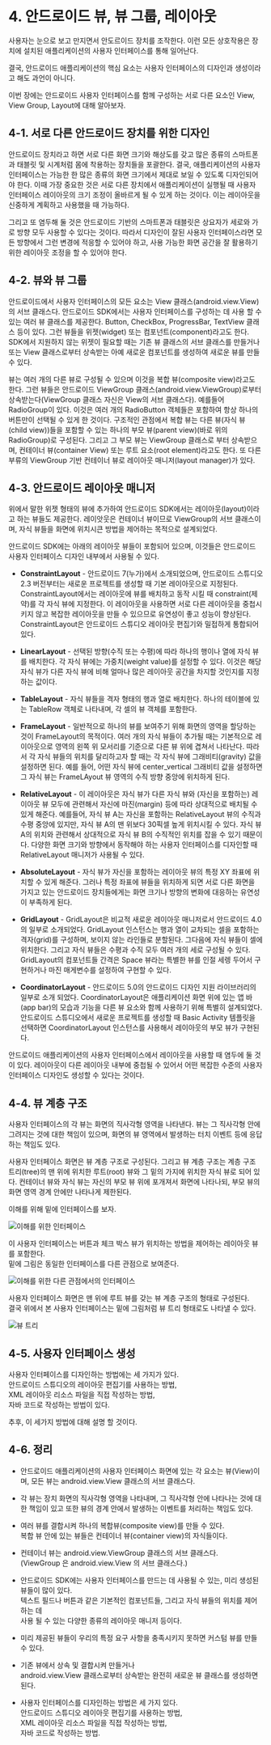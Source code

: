 # 4. 안드로이드 뷰, 뷰 그룹, 레이아웃

사용자는 눈으로 보고 만지면서 안도르이드 장치를 조작한다. 이런 모든 상호작용은 장치에 설치된 애플리케이션의 사용자 인터페이스를 통해 일어난다.  

결국, 안드로이드 애플리케이션의 핵심 요소는 사용자 인터페이스의 디자인과 생성이라고 해도 과언이 아니다.

이번 장에는 안드로이드 사용자 인터페이스를 함께 구성하는 서로 다른 요소인 View, View Group, Layout에 대해 알아보자.

## 4-1. 서로 다른 안드로이드 장치를 위한 디자인

안드로이드 장치라고 하면 서로 다른 화면 크기와 해상도를 갖고 많은 종류의 스마트폰과 태블릿 및 시계처럼 몸에 착용하는 장치들을 포괄한다. 결국, 애플리케이션의 사용자 인터페이스는 가능한 한 많은 종류의 화면 크기에서 제대로 보일 수 있도록 디자인되어야 한다. 이때 가장 중요한 것은 서로 다른 장치에서 애플리케이션이 실행될 때 사용자 인터페이스 레이아웃의 크기 조정이 올바르게 될 수 있게 하는 것이다. 이는 레이아웃을 신중하게 계획하고 사용했을 때 가능하다.

그리고 또 염두해 둘 것은 안드로이드 기반의 스마트폰과 태블릿은 상요자가 세로와 가로 방향 모두 사용할 수 있다는 것이다. 따라서 디자인이 잘된 사용자 인터페이스라면 모든 방향에서 그런 변경에 적응할 수 있어야 하고, 사용 가능한 화면 공간을 잘 활용하기 위한 레이아웃 조정을 할 수 있어야 한다.

## 4-2. 뷰와 뷰 그룹

안드로이드에서 사용자 인터페이스의 모든 요소는 View 클래스(android.view.View)의 서브 클래스다. 안드로이드 SDK에서는 사용자 인터페이스를 구성하는 데 사용 할 수 있는 여러 뷰 클래스를 제공한다. Button, CheckBox, ProgressBar, TextView 클래스 등이 있다. 그런 뷰들을 위젯(widget) 또는 컴포넌트(component)라고도 한다. SDK에서 지원하지 않는 위젯이 필요할 때는 기존 뷰 클래스의 서브 클래스를 만들거나 또는 View 클래스로부터 상속받는 아예 새로운 컴포넌트를 생성하여 새로운 뷰를 만들 수 있다.

뷰는 여러 개의 다른 뷰로 구성될 수 있으며 이것을 복합 뷰(composite view)라고도 한다. 그런 뷰들은 안드로이드 ViewGroup 클래스(android.view.ViewGroup)로부터 상속받는다(ViewGroup 클래스 자신은 View의 서브 클래스다). 예를들어 RadioGroup이 있다. 이것은 여러 개의 RadioButton 객체들은 포함하여 항상 하나의 버튼만이 선택될 수 있게 한 것이다. 구조적인 관점에서 복합 뷰는 다른 뷰(자식 뷰(child view))들을 포함할 수 있는 하나의 부모 뷰(parent view)(바로 위의 RadioGroup)로 구성된다. 그리고 그 부모 뷰는 ViewGroup 클래스로 부터 상속받으며, 컨테이너 뷰(container View) 또는 루트 요소(root element)라고도 한다. 또 다른 부류의 ViewGroup 기반 컨테이너 뷰로 레이아웃 매니저(layout manager)가 있다.

## 4-3. 안드로이드 레이아웃 매니저

위에서 말한 위젯 형태의 뷰에 추가하여 안드로이드 SDK에서는 레이아웃(layout)이라고 하는 뷰들도 제공한다. 레이앗웃은 컨테이너 뷰이므로 ViewGroup의 서브 클래스이며, 자식 뷰들을 화면에 위치시큰 방법을 제어하는 목적으로 설계되었다.

안드로이드 SDK에는 아래의 레이아웃 뷰들이 포함되어 있으며, 이것들은 안드로이드 사용자 인터페이스 디자인 내부에서 사용될 수 있다.

- **ConstraintLayout** - 안드로이드 7(누가)에서 소개되었으며, 안드로이드 스튜디오 2.3 버전부터는 새로운 프로젝트를 생성할 때 기본 레이아웃으로 지정된다. ConstraintLayout에서는 레이아웃에 뷰를 배치하고 동작 시킬 때 constraint(제약)를 각 자식 뷰에 지정한다. 이 레이아웃을 사용하면 서로 다른 레이아웃을 중첩시키지 않고 복잡한 레이아웃을 만들 수 있으므로 유연성이 좋고 성능이 향상된다. ConstraintLayout은 안드로이드 스튜디오 레이아웃 편집기와 밀접하게 통합되어 있다.

- **LinearLayout** - 선택된 방향(수직 또는 수평)에 따라 하나의 행이나 열에 자식 뷰를 배치한다. 각 자식 뷰에는 가중치(weight value)를 설정할 수 있다. 이것은 해당 자식 뷰가 다른 자식 뷰에 비해 얼마나 많은 레이아웃 공간을 차지할 것인지를 지정하는 값이다.

- **TableLayout** - 자식 뷰들을 격자 형태의 행과 열로 배치한다. 하나의 테이블에 있는 TableRow 객체로 나타내며, 각 셀의 뷰 객체를 포함한다.

- **FrameLayout** - 일반적으로 하나의 뷰를 보여주기 위해 화면의 영역을 할당하는 것이 FrameLayout의 목적이다. 여러 개의 자식 뷰들이 추가될 때는 기본적으로 레이아웃으로 영역의 왼쪽 위 모서리를 기준으로 다른 뷰 위에 겹쳐서 나타난다. 따라서 각 자식 뷰들의 위치를 달리하고자 할 때는 각 자식 뷰에 그래비티(gravity) 값을 설정하면 된다. 예를 들어, 어떤 자식 뷰에 center_vertical 그래비티 값을 설정하면 그 자식 뷰는 FrameLAyout 뷰 영역의 수직 방향 중앙에 위치하게 된다.

- **RelativeLayout** - 이 레이아웃은 자식 뷰가 다른 자식 뷰와 (자신을 포함하는) 레이아웃 뷰 모두에 관련해서 자신에 마진(margin) 등에 따라 상대적으로 배치될 수 있게 해준다. 예를들어, 자식 뷰 A는 자신을 포함하는 RelativeLayout 뷰의 수직과 수평 중앙에 있지만, 자식 뷰 A의 맨 위보다 30픽셀 높게 위치시킬 수 있다. 자식 뷰 A의 위치와 관련해서 상대적으로 자식 뷰 B의 수직적인 위치를 잡을 수 있기 때문이다. 다양한 화면 크기와 방향에서 동작해야 하는 사용자 인터페이스를 디자인할 때 RelativeLayout 매니저가 사용될 수 있다.

- **AbsoluteLayout** - 자식 뷰가 자신을 포함하는 레이아웃 뷰의 특정 XY 좌표에 위치할 수 있게 해준다. 그러나 특정 좌표에 뷰들을 위치하게 되면 서로 다른 화면을 가지고 있는 안드로이드 장치들에게는 화면 크기나 방향의 변화에 대응하는 유연성이 부족하게 된다.

- **GridLayout** - GridLayout은 비교적 새로운 레이아웃 매니저로서 안드로이드 4.0의 일부로 소개되었다. GridLayout 인스턴스는 행과 열이 교차되는 셀을 포함하는 격자(grid)를 구성하며, 보이지 않는 라인들로 분할된다. 그다음에 자식 뷰들이 셀에 위치한다. 그리고 자식 뷰들은 수평과 수직 모두 여러 개의 세로 구성될 수 있다. GridLayout의 컴포넌트들 간격은 Space 뷰라는 특별한 뷰를 인절 세렝 두어서 구현하거나 마진 매게변수를 설정하여 구현할 수 있다.

- **CoordinatorLayout** - 안드로이드 5.0의 안드로이드 디자인 지원 라이브러리의 일부로 소개 되었다. CoordinatorLayout은 애플리케이션 화면 위에 있는 앱 바(app bar)의 모습과 기능을 다른 뷰 요소와 함께 사용하기 위해 특별히 설계되었다. 안드로이드 스튜디오에서 새로운 프로젝트를 생성할 때 Basic Activity 템플릿을 선택하면 CoordinatorLayout 인스턴스를 사용해서 레이아웃의 부모 뷰가 구현된다.

안드로이드 애플리케이션의 사용자 인터페이스에서 레이아웃을 사용할 때 염두에 둘 것이 있다. 레이아웃이 다른 레이아웃 내부에 중첩될 수 있어서 어떤 복잡한 수준의 사용자 인터페이스 디자인도 생성할 수 있다는 것이다.

## 4-4. 뷰 계층 구조

사용자 인터페이스의 각 뷰는 화면의 직사각형 영역을 나타낸다. 뷰는 그 직사각형 안에 그려지는 것에 대한 책임이 있으며, 화면의 뷰 영역에서 발생하는 터치 이벤트 등에 응답하는 책임도 있다.

사용자 인터페이스 화면은 뷰 계층 구조로 구성된다. 그리고 뷰 계층 구조는 계층 구조 트리(tree)의 맨 위에 위치한 루트(root) 뷰와 그 밑의 가지에 위치한 자식 뷰로 되어 있다. 컨테이너 뷰와 자식 뷰는 자신의 부모 뷰 위에 포개져서 화면에 나타나되, 부모 뷰의 화면 영역 경계 안에만 나타나게 제한된다.  

이해를 위해 밑에 인터페이스를 보자.  

![이해를 위한 인터페이스](image/Interface.PNG "이해를 위한 인터페이스")

이 사용자 인터페이스는 버튼과 체크 박스 뷰가 위치하는 방법을 제어하는 레이아웃 뷰를 포함한다.  
밑에 그림은 동일한 인터페이스를 다른 관점으로 보여준다.

![이해를 위한 다른 관점에서의 인터페이스](image/OtherInterface.PNG "이해를 위한 다른 관점에서의 인터페이스")

사용자 인터페이스 화면은 맨 위에 루트 뷰를 갖는 뷰 계층 구조의 형태로 구성된다.  
결국 위에서 본 사용자 인터페이스는 밑에 그림처럼 뷰 트리 형태로도 나타낼 수 있다.

![뷰 트리](image/ViewTree.PNG "뷰 트리")

## 4-5. 사용자 인터페이스 생성

사용자 인터페이스를 디자인하는 방법에는 세 가지가 있다.  
안드로이드 스튜디오의 레이아웃 편집기를 사용하는 방법,  
XML 레이아웃 리소스 파일을 직접 작성하는 방법,  
자바 코드로 작성하는 방법이 있다.  

추후, 이 세가지 방법에 대해 설명 할 것이다.

## 4-6. 정리

* 안드로이드 애플리케이션의 사용자 인터페이스 화면에 있는 각 요소는 뷰(View)이며, 모든 뷰는 android.view.View 클래스의 서브 클래스다.  

* 각 뷰는 장치 화면의 직사각형 영역을 나타내며, 그 직사각형 안에 나타나는 것에 대한 책임이 있고 또한 뷰의 경계 안에서 발생하는 이벤트를 처리하는 책임도 있다.  

* 여러 뷰를 결합시켜 하나의 복합뷰(composite view)를 만들 수 있다.  
  복합 뷰 안에 있는 뷰들은 컨테이너 뷰(container view)의 자식들이다.

* 컨테이너 뷰는 android.view.ViewGroup 클래스의 서브 클래스다.  
  (ViewGroup 은 android.view.View 의 서브 클래스다.)

* 안드로이드 SDK에는 사용자 인터페이스를 만드는 데 사용될 수 있는, 미리 생성된 뷰들이 많이 있다.  
  텍스트 필드나 버튼과 같은 기본적인 컴포넌트들,  그리고 자식 뷰들의 위치를 제어하는 데  
  사용 될 수 있는 다양한 종류의 레이아웃 매니저 등이다.

* 미리 제공된 뷰들이 우리의 특정 요구 사항을 충족시키지 못하면 커스텀 뷰를 만들 수 있다.

* 기존 뷰에서 상속 및 결합시켜 만들거나  
  android.view.View 클래스로부터 상속받는 완전히 새로운 뷰 클래스를 생성하면 된다.

* 사용자 인터페이스를 디자인하는 방법은 세 가지 있다.  
  안드로이드 스튜디오 레이아웃 편집기를 사용하는 방법,  
  XML 레이아웃 리소스 파일을 직접 작성하는 방법,  
  자바 코드로 작성하는 방법.